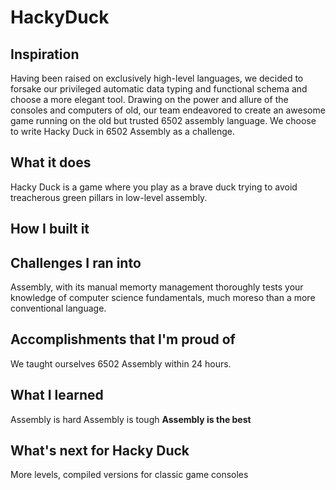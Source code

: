 # HackyDuck

## Inspiration

Having been raised on exclusively high-level languages, we decided to forsake our privileged automatic data typing and functional schema and choose a more elegant tool. Drawing on the power and allure of the consoles and computers of old, our team endeavored to create an awesome game running on the old but trusted 6502 assembly language. We choose to write Hacky Duck in 6502 Assembly as a challenge.

## What it does

 Hacky Duck is a game where you play as a brave duck trying to avoid treacherous green pillars in low-level assembly.

## How I built it

## Challenges I ran into
Assembly, with its manual memorty management thoroughly tests your knowledge of computer science fundamentals, much moreso than a more conventional language.

## Accomplishments that I'm proud of
We taught ourselves 6502 Assembly within 24 hours. 

## What I learned
Assembly is hard
Assembly is tough
**Assembly is the best**

## What's next for Hacky Duck
More levels, compiled versions for classic game consoles
